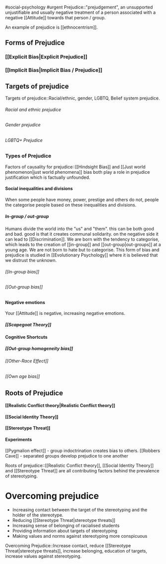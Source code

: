 #social-psychology #urgent
Prejudice::"prejudgement", an unsupported unjustifiable and usually negative treatment of a person associated with a negative [[Attitude]] towards that person / group.
<!--SR:!2023-11-08,2,210-->

An example of prejudice is [[ethnocentrism]]. 

## Forms of Prejudice
### [[Explicit Bias|Explicit Prejudice]]
### [[Implicit Bias|Implicit Bias / Prejudice]]

## Targets of prejudice

Targets of prejudice::Racial/ethnic, gender, LGBTQ, Belief system prejudice.
<!--SR:!2023-11-12,5,266-->
###### Racial and ethnic prejudice
###### Gender prejudice
###### LGBTQ+ Prejudice

### Types of Prejudice
Factors of causality for prejudice::[[Hindsight Bias]] and [[Just world phenomenon|just world phenomena]] bias both play a role in prejudice justification which is factually unfounded.
<!--SR:!2023-11-16,9,250-->
#### Social inequalities and divisions
When some people have money, power, prestige and others do not, people the categorise people based on these inequalities and divisions. 
##### In-group / out-group
Humans divide the world into the "us" and "them". this can be both good and bad. good is that it creates communal solidarity. on the negative side it can lead to [[Discrimination]]. We are born with the tendency to categorise, which leads to the creation of [[in-group]] and [[out-group|out-groups]] at a young age. We are not born to hate but to categorise. This form of bias and prejudice is studied in [[Evolutionary Psychology]] where it is believed that we distrust the unknown.
###### [[In-group bias]]
###### [[Out-group bias]]

#### Negative emotions
Your [[Attitude]] is negative, increasing negative emotions.
##### [[Scapegoat Theory]]

#### Cognitive Shortcuts
##### [[Out-group homogeneity bias]]
###### [[Other-Race Effect]]
###### [[Own age bias]]

## Roots of Prejudice
#### [[Realistic Conflict theory|Realistic Conflict theory]]

#### [[Social Identity Theory]]

#### [[Stereotype Threat]]

#### Experiments
[[Pygmalion effect]] - group indoctrination creates bias to others.
[[Robbers Cave]] - separated groups develop prejudice to one another

Roots of prejudice::[[Realistic Conflict theory]], [[Social Identity Theory]] and [[Stereotype Threat]] are all contributing factors behind the prevalence of stereotyping.
<!--SR:!2023-11-08,1,186-->
# Overcoming prejudice
* Increasing contact between the target of the stereotyping and the holder of the stereotype. 
* Reducing [[Stereotype Threat|stereotype threats]]
* Increasing sense of belonging of racialised students
* Providing information about targets of stereotyping
* Making values and norms against stereotyping more conspicuous

Overcoming Prejudice::Increase contact, reduce [[Stereotype Threat|stereotype threats]], increase belonging, education of targets, increase values against stereotyping.
<!--SR:!2023-11-09,2,206-->